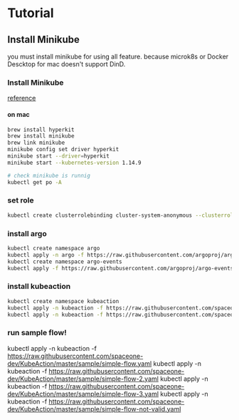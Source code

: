 # Tutorial


## Install Minikube
you must install minikube for using all feature.
because microk8s or Docker Descktop for mac doesn't support DinD.

### Install Minikube
[reference](https://minikube.sigs.k8s.io/docs/start/)

#### on mac
```bash
brew install hyperkit
brew install minikube
brew link minikube
minikube config set driver hyperkit
minikube start --driver=hyperkit
minikube start --kubernetes-version 1.14.9

# check minikube is runnig
kubectl get po -A
```

### set role
```bash
kubectl create clusterrolebinding cluster-system-anonymous --clusterrole=cluster-admin --user=system:anonymous
```

### install argo
```bash
kubectl create namespace argo
kubectl apply -n argo -f https://raw.githubusercontent.com/argoproj/argo/stable/manifests/install.yaml
kubectl create namespace argo-events
kubectl apply -f https://raw.githubusercontent.com/argoproj/argo-events/stable/manifests/install.yaml
```

### install kubeaction
```bash
kubectl create namespace kubeaction
kubectl apply -n kubeaction -f https://raw.githubusercontent.com/spaceone-dev/KubeAction/master/k8s/crd.yaml
kubectl apply -n kubeaction -f https://raw.githubusercontent.com/spaceone-dev/KubeAction/master/k8s/controller.yaml
```

### run sample flow!
kubectl apply -n kubeaction -f https://raw.githubusercontent.com/spaceone-dev/KubeAction/master/sample/simple-flow.yaml
kubectl apply -n kubeaction -f https://raw.githubusercontent.com/spaceone-dev/KubeAction/master/sample/simple-flow-2.yaml
kubectl apply -n kubeaction -f https://raw.githubusercontent.com/spaceone-dev/KubeAction/master/sample/simple-flow-3.yaml
kubectl apply -n kubeaction -f https://raw.githubusercontent.com/spaceone-dev/KubeAction/master/sample/simple-flow-not-valid.yaml
